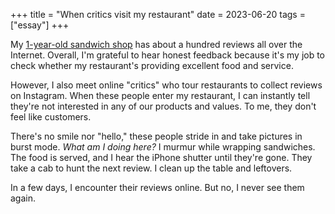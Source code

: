 +++
title = "When critics visit my restaurant"
date = 2023-06-20
tags = ["essay"]
+++

My [1-year-old sandwich shop](https://reviews.cheesylazy.com/) has about a hundred reviews all over the Internet. Overall, I'm grateful to hear honest feedback because it's my job to check whether my restaurant's providing excellent food and service.

However, I also meet online "critics" who tour restaurants to collect reviews on Instagram. When these people enter my restaurant, I can instantly tell they're not interested in any of our products and values. To me, they don't feel like customers.

There's no smile nor "hello," these people stride in and take pictures in burst mode. *What am I doing here?* I murmur while wrapping sandwiches. The food is served, and I hear the iPhone shutter until they're gone. They take a cab to hunt the next review. I clean up the table and leftovers. 

In a few days, I encounter their reviews online. But no, I never see them again.